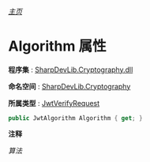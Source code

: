 ###### [主页](./Index.md "主页")

# Algorithm 属性

**程序集** : [SharpDevLib.Cryptography.dll](./SharpDevLib.Cryptography.assembly.md "SharpDevLib.Cryptography.dll")

**命名空间** : [SharpDevLib.Cryptography](./SharpDevLib.Cryptography.namespace.md "SharpDevLib.Cryptography")

**所属类型** : [JwtVerifyRequest](./SharpDevLib.Cryptography.JwtVerifyRequest.md "JwtVerifyRequest")

``` csharp
public JwtAlgorithm Algorithm { get; }
```

**注释**

*算法*



